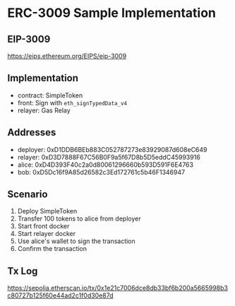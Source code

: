 # ERC-3009 Sample Implementation

## EIP-3009
https://eips.ethereum.org/EIPS/eip-3009

## Implementation
* contract: SimpleToken
* front: Sign with `eth_signTypedData_v4`
* relayer: Gas Relay


## Addresses
* deployer: 0xD1DDB6BEb883C052787273e83929087d608eC649
* relayer: 0xD3D7888F67C56B0F9a5f67D8b5D5eddC45993916
* alice: 0xD4D393F40c2a0d80061296660b593D591F6E4763
* bob: 0xD5Dc16f9A85d26582c3Ed172761c5b46F1346947

## Scenario
1. Deploy SimpleToken
2. Transfer 100 tokens to alice from deployer
3. Start front docker
4. Start relayer docker
5. Use alice's wallet to sign the transaction
6. Confirm the transaction

## Tx Log
https://sepolia.etherscan.io/tx/0x1e21c7006dce8db33bf6b200a5665998b3c80727b125f60e44ad2c1f0d30e87d

